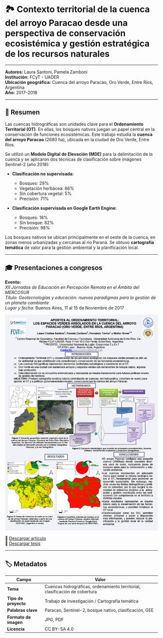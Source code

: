 # 🏞️ Contexto territorial de la cuenca del arroyo Paracao desde una perspectiva de conservación ecosistémica y gestión estratégica de los recursos naturales
---

**Autores:** Laura Santoni, Pamela Zamboni  
**Institución:** FCyT - UADER  
**Ubicación geográfica:** Cuenca del arroyo Paracao, Oro Verde, Entre Ríos, Argentina  
**Año:** 2017–2018

---

## 📝 Resumen

Las cuencas hidrográficas son unidades clave para el **Ordenamiento Territorial (OT)**. En ellas, los bosques nativos juegan un papel central en la conservación de funciones ecosistémicas. Este trabajo estudia la **cuenca del arroyo Paracao** (2680 ha), ubicada en la ciudad de Oro Verde, Entre Ríos.

Se utilizó un **Modelo Digital de Elevación (MDE)** para la delimitación de la cuenca y se aplicaron dos técnicas de clasificación sobre imágenes Sentinel-2 (año 2018):

- **Clasificación no supervisada:**  
  - Bosques: 29%  
  - Vegetación herbácea: 66%  
  - Sin cobertura vegetal: 5%  
  - Precisión: 71%

- **Clasificación supervisada en Google Earth Engine:**  
  - Bosques: 18%  
  - Sin bosque: 82%  
  - Precisión: 98%

Los bosques nativos se ubican principalmente en el oeste de la cuenca, en zonas menos urbanizadas y cercanas al río Paraná. Se obtuvo **cartografía temática** de valor para la gestión ambiental y la planificación local.

---

## 🎓 Presentaciones a congresos

**Evento:**  
*XII Jornadas de Educación en Percepción Remota en el Ámbito del MERCOSUR*  
*Título:* *Geotecnologías y educación: nuevos paradigmas para la gestión de un planeta cambiante*  
*Lugar y fecha:* Buenos Aires, 11 al 15 de Noviembre de 2017

<img src="https://github.com/IDE-FCyT/IDE-FCyT/blob/main/images/poster_paracao.jpg?raw=true" width="850" alt="Póster Paracao" />

📎 [Descargar artículo](https://drive.google.com/file/d/1uLjlWpnqLyuavL0-w7j1CcYb1sg4ik2f/view?usp=sharing) <br>
📎 [Descargar tesis](https://bibliotecavirtual.unl.edu.ar:8443/handle/11185/8541)


---

## 🏷️ Metadatos

| Campo                  | Valor                                                                 |
|------------------------|-----------------------------------------------------------------------|
| **Tema**               | Cuencas hidrográficas, ordenamiento territorial, clasificación de cobertura |
| **Tipo de proyecto**   | Trabajo de investigación / Cartografía temática                       |
| **Palabras clave**     | Paracao, Sentinel-2, bosque nativo, clasificación, GEE                |
| **Formato de imagen**  | JPG, PDF                                                              |
| **Licencia**           | CC BY-SA 4.0                                                           |
